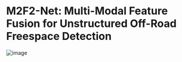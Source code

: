 # M2F2-Net: Multi-Modal Feature Fusion for Unstructured Off-Road Freespace Detection
![image](https://user-images.githubusercontent.com/70512651/216315067-867ec5af-e27a-492f-98f0-2523725f51ad.png)
